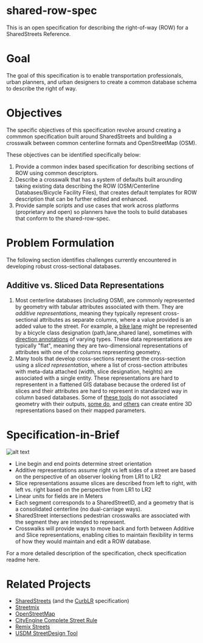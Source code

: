 # shared-row-spec
This is an open specification for describing the right-of-way (ROW) for a SharedStreets Reference. 
# Goal
The goal of this specification is to enable transportation professionals, urban planners, and urban designers to create a common database schema to describe the right of way.
# Objectives
The specific objectives of this specification revolve around creating a commmon specification built around SharedStreets and building a crosswalk between common centerline formats and OpenStreetMap (OSM).

These objectives can be identified specifically below:

1. Provide a common index based specification for describing sections of ROW using common descriptors. 
2. Describe a crosswalk that has a system of defaults built arounding taking existing data describing the ROW (OSM/Centerline Databases/Bicycle Facility Files), that creates default templates for ROW description that can be further edited and enhanced. 
3. Provide sample scripts and use cases that work across platforms (proprietary and open) so planners have the tools to build databases that conform to the shared-row-spec. 

# Problem Formulation 
The following section identifies challenges currently encountered in developing robust cross-sectional databases. 
## Additive vs. Sliced Data Representations
1. Most centerline databases (including OSM), are commonly represented by geometry with tabular attributes associated with them. They are *additive representations*, meaning they typically represent cross-sectional attributes as separate columns, where a value provided is an added value to the street. For example, a [bike lane](https://data.cityofnewyork.us/api/views/exjm-f27b/files/cba8af99-6cd5-49fd-9019-b4a6c2d9dff7?download=true&filename=Centerline.pdf) might be represented by a bicycle class designation (path,lane,shared lane), sometimes with [direction annotations]() of varying types. These data representations are typically "flat", meaning they are two-dimensional representations of attributes with one of the columns representing geometry. 
2. Many tools that develop cross-sections represent the cross-section using a *sliced representation*, where a list of cross-section attributes with meta-data attached (width, slice designation, heights) are associated with a single entity. These representations are hard to representent in a flattened GIS database because the ordered list of slices and their attributes are hard to represent in  standarized way in column based databases. Some of [these tools](https://github.com/streetmix/streetmix) do not associated geometry with their outputs, [some do](https://www.remix.com/streets), and [others](https://github.com/d-wasserman/Complete_Street_Rule) can create entire 3D representations based on their mapped parameters. 

# Specification-in-Brief

![alt text](../master/assets/SpecificationSample.JPG "Specification Sample")

* Line begin and end points determine street orientation
* Additive representations assume right vs left sides of a street are based on the perspective of an observer looking from LR1 to LR2
* Slice representations assume slices are described from left to right, with left vs. right based on the perspective from LR1 to LR2
* Linear units for fields are in Meters
* Each segment corresponds to a SharedStreetID, and a geometry that is a consolidated centerline (no dual-carriage ways). 
* SharedStreet intersections pedestrian crosswalks are associated with the segment they are intended to represent.
* Crosswalks will provide ways to move back and forth between Additive and Slice representations, enabling cities to maintain flexibility in terms of how they would maintain and edit a ROW database. 

For a more detailed description of the specification, check specification readme here.

# Related Projects

* [SharedStreets](https://www.sharedstreets.io/) (and the [CurbLR](https://github.com/sharedstreets/CurbLR) specification)
* [Streetmix](https://github.com/streetmix/streetmix)
* [OpenStreetMap](https://www.openstreetmap.org/)
* [CityEngine Complete Street Rule](https://github.com/d-wasserman/Complete_Street_Rule)
* [Remix Streets](https://www.remix.com/streets)
* [USDM StreetDesign Tool](https://usdm.upc.gov.ae/USDM/)
